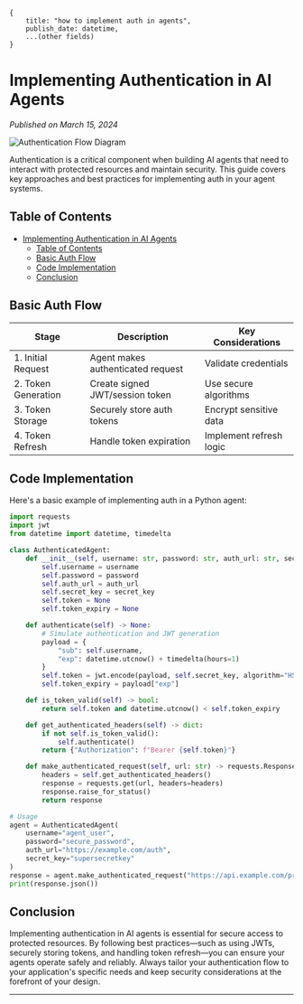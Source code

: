 ```
{
    title: "how to implement auth in agents",
    publish_date: datetime,
    ...(other fields)
}
```

# Implementing Authentication in AI Agents

*Published on March 15, 2024*

![Authentication Flow Diagram](./images/auth-flow.png)

Authentication is a critical component when building AI agents that need to interact with protected resources and maintain security. This guide covers key approaches and best practices for implementing auth in your agent systems.

## Table of Contents
- [Implementing Authentication in AI Agents](#implementing-authentication-in-ai-agents)
  - [Table of Contents](#table-of-contents)
  - [Basic Auth Flow](#basic-auth-flow)
  - [Code Implementation](#code-implementation)
  - [Conclusion](#conclusion)

## Basic Auth Flow

| Stage | Description | Key Considerations |
|-------|-------------|-------------------|
| 1. Initial Request | Agent makes authenticated request | Validate credentials |
| 2. Token Generation | Create signed JWT/session token | Use secure algorithms |
| 3. Token Storage | Securely store auth tokens | Encrypt sensitive data |
| 4. Token Refresh | Handle token expiration | Implement refresh logic |

## Code Implementation

Here's a basic example of implementing auth in a Python agent:

```python
import requests
import jwt
from datetime import datetime, timedelta

class AuthenticatedAgent:
    def __init__(self, username: str, password: str, auth_url: str, secret_key: str):
        self.username = username
        self.password = password
        self.auth_url = auth_url
        self.secret_key = secret_key
        self.token = None
        self.token_expiry = None

    def authenticate(self) -> None:
        # Simulate authentication and JWT generation
        payload = {
            "sub": self.username,
            "exp": datetime.utcnow() + timedelta(hours=1)
        }
        self.token = jwt.encode(payload, self.secret_key, algorithm="HS256")
        self.token_expiry = payload["exp"]

    def is_token_valid(self) -> bool:
        return self.token and datetime.utcnow() < self.token_expiry

    def get_authenticated_headers(self) -> dict:
        if not self.is_token_valid():
            self.authenticate()
        return {"Authorization": f"Bearer {self.token}"}

    def make_authenticated_request(self, url: str) -> requests.Response:
        headers = self.get_authenticated_headers()
        response = requests.get(url, headers=headers)
        response.raise_for_status()
        return response

# Usage
agent = AuthenticatedAgent(
    username="agent_user",
    password="secure_password",
    auth_url="https://example.com/auth",
    secret_key="supersecretkey"
)
response = agent.make_authenticated_request("https://api.example.com/protected-resource")
print(response.json())
```

## Conclusion

Implementing authentication in AI agents is essential for secure access to protected resources. By following best practices—such as using JWTs, securely storing tokens, and handling token refresh—you can ensure your agents operate safely and reliably. Always tailor your authentication flow to your application's specific needs and keep security considerations at the forefront of your design.



****